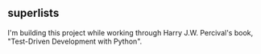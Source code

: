 ## superlists

I'm building this project while working through Harry J.W. Percival's book,
"Test-Driven Development with Python".